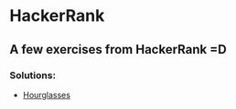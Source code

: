 # HackerRank
## A few exercises from HackerRank =D

### Solutions:
  - [Hourglasses](https://github.com/PabloRai/HackerRank/tree/master/src/hourglasses)
